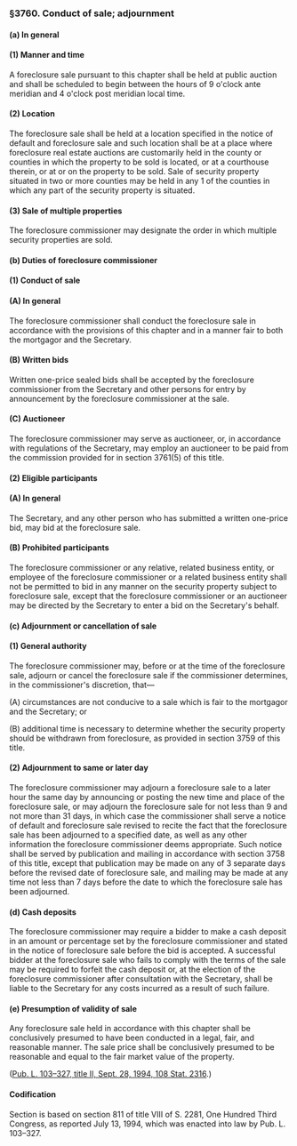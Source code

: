 ### §3760. Conduct of sale; adjournment ###

[]()

#### (a) In general ####

[]()

#### (1) Manner and time ####

A foreclosure sale pursuant to this chapter shall be held at public auction and shall be scheduled to begin between the hours of 9 o'clock ante meridian and 4 o'clock post meridian local time.

[]()

#### (2) Location ####

The foreclosure sale shall be held at a location specified in the notice of default and foreclosure sale and such location shall be at a place where foreclosure real estate auctions are customarily held in the county or counties in which the property to be sold is located, or at a courthouse therein, or at or on the property to be sold. Sale of security property situated in two or more counties may be held in any 1 of the counties in which any part of the security property is situated.

[]()

#### (3) Sale of multiple properties ####

The foreclosure commissioner may designate the order in which multiple security properties are sold.

[]()

#### (b) Duties of foreclosure commissioner ####

[]()

#### (1) Conduct of sale ####

[]()

#### (A) In general ####

The foreclosure commissioner shall conduct the foreclosure sale in accordance with the provisions of this chapter and in a manner fair to both the mortgagor and the Secretary.

[]()

#### (B) Written bids ####

Written one-price sealed bids shall be accepted by the foreclosure commissioner from the Secretary and other persons for entry by announcement by the foreclosure commissioner at the sale.

[]()

#### (C) Auctioneer ####

The foreclosure commissioner may serve as auctioneer, or, in accordance with regulations of the Secretary, may employ an auctioneer to be paid from the commission provided for in section 3761(5) of this title.

[]()

#### (2) Eligible participants ####

[]()

#### (A) In general ####

The Secretary, and any other person who has submitted a written one-price bid, may bid at the foreclosure sale.

[]()

#### (B) Prohibited participants ####

The foreclosure commissioner or any relative, related business entity, or employee of the foreclosure commissioner or a related business entity shall not be permitted to bid in any manner on the security property subject to foreclosure sale, except that the foreclosure commissioner or an auctioneer may be directed by the Secretary to enter a bid on the Secretary's behalf.

[]()

#### (c) Adjournment or cancellation of sale ####

[]()

#### (1) General authority ####

The foreclosure commissioner may, before or at the time of the foreclosure sale, adjourn or cancel the foreclosure sale if the commissioner determines, in the commissioner's discretion, that—

[]()

(A) circumstances are not conducive to a sale which is fair to the mortgagor and the Secretary; or

[]()

(B) additional time is necessary to determine whether the security property should be withdrawn from foreclosure, as provided in section 3759 of this title.

[]()

#### (2) Adjournment to same or later day ####

The foreclosure commissioner may adjourn a foreclosure sale to a later hour the same day by announcing or posting the new time and place of the foreclosure sale, or may adjourn the foreclosure sale for not less than 9 and not more than 31 days, in which case the commissioner shall serve a notice of default and foreclosure sale revised to recite the fact that the foreclosure sale has been adjourned to a specified date, as well as any other information the foreclosure commissioner deems appropriate. Such notice shall be served by publication and mailing in accordance with section 3758 of this title, except that publication may be made on any of 3 separate days before the revised date of foreclosure sale, and mailing may be made at any time not less than 7 days before the date to which the foreclosure sale has been adjourned.

[]()

#### (d) Cash deposits ####

The foreclosure commissioner may require a bidder to make a cash deposit in an amount or percentage set by the foreclosure commissioner and stated in the notice of foreclosure sale before the bid is accepted. A successful bidder at the foreclosure sale who fails to comply with the terms of the sale may be required to forfeit the cash deposit or, at the election of the foreclosure commissioner after consultation with the Secretary, shall be liable to the Secretary for any costs incurred as a result of such failure.

[]()

#### (e) Presumption of validity of sale ####

Any foreclosure sale held in accordance with this chapter shall be conclusively presumed to have been conducted in a legal, fair, and reasonable manner. The sale price shall be conclusively presumed to be reasonable and equal to the fair market value of the property.

([Pub. L. 103–327, title II, Sept. 28, 1994, 108 Stat. 2316](/statviewer.htm?volume=108&page=2316).)

#### Codification ####

Section is based on section 811 of title VIII of S. 2281, One Hundred Third Congress, as reported July 13, 1994, which was enacted into law by Pub. L. 103–327.
